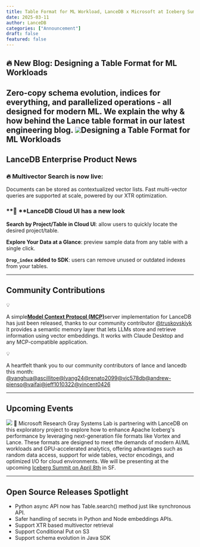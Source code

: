 ```yaml
---
title: Table Format for ML Workload, LanceDB x Microsoft at Iceberg Summit
date: 2025-03-11
author: LanceDB
categories: ["Announcement"]
draft: false
featured: false
---
```


## 🔥 New Blog: Designing a Table Format for ML Workloads

Zero-copy schema evolution, indices for everything, and parallelized operations - all designed for modern ML. We explain the why & how behind the Lance table format in our latest engineering blog. 
[![](https://lh7-rt.googleusercontent.com/docsz/AD_4nXdx3fW8KgRgPtcC1J_iQyDjZ5-MaZmQ5WAYHsKcyXNbua7GB8T9Zg4GBxtLdBTqDp3gJlnCKDbibwhP5AVGLyeAn_mZwZTNu3kDRVz8nvXeX2UosVrBvhsSvyOHJnFniTye7JuwYw?key=tkZp4h4vA_vLk6VcW4_MtpiJ)](__GHOST_URL__/designing-a-table-format-for-ml-workloads/)Designing a Table Format for ML Workloads
---

## LanceDB Enterprise Product News

### 🔥 Multivector Search is now live:

Documents can be stored as contextualized vector lists. Fast multi-vector queries are supported at scale, powered by our XTR optimization.

### **🌱 **LanceDB Cloud UI has a new look

**Search by Project/Table in Cloud UI**: allow users to quickly locate the desired project/table.

**Explore Your Data at a Glance**: preview sample data from any table with a single click.

**`Drop_index` added to SDK**: users can remove unused or outdated indexes from your tables.

---

## Community Contributions

💡

A simple[**Model Context Protocol (MCP)**](https://github.com/kyryl-opens-ml/mcp-server-lancedb)server implementation for LanceDB has just been released, thanks to our community contributor [@truskovskiyk](https://github.com/truskovskiyk) It provides a semantic memory layer that lets LLMs store and retrieve information using vector embeddings. It works with Claude Desktop and any MCP-compatible application. 

💡

A heartfelt thank you to our community contributors of lance and lancedb this month: [@yanghua](https://github.com/yanghua)[@ascillitoe](https://github.com/ascillitoe)[@lyang24](https://github.com/lyang24)[@renato2099](https://github.com/renato2099)[@vjc578db](https://github.com/vjc578db)[@andrew-pienso](https://github.com/andrew-pienso)[@vaifai](https://github.com/vaifai)[@jeff1010322](https://github.com/jeff1010322)[@vincent0426](https://github.com/vincent0426)

---

## Upcoming Events
![](__GHOST_URL__/content/images/2025/03/Screenshot-2025-03-03-at-12.28.10-AM.png)
🥳 Microsoft Research Gray Systems Lab is partnering with LanceDB on this exploratory project to explore how to enhance Apache Iceberg's performance by leveraging next-generation file formats like Vortex and Lance. These formats are designed to meet the demands of modern AI/ML workloads and GPU-accelerated analytics, offering advantages such as random data access, support for wide tables, vector encodings, and optimized I/O for cloud environments. We will be presenting at the upcoming [Iceberg Summit on April 8th](https://www.icebergsummit2025.com/) in SF. 

---

## Open Source Releases Spotlight 

- Python async API now has Table.search() method just like synchronous API.
- Safer handling of secrets in Python and Node embeddings APIs.
- Support XTR based multivector retrieval
- Support Conditional Put on S3
- Support schema evolution in Java SDK
